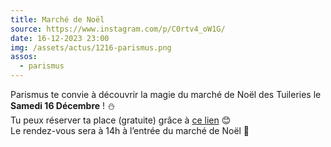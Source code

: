 ```yaml
---
title: Marché de Noël
source: https://www.instagram.com/p/C0rtv4_oW1G/
date: 16-12-2023 23:00
img: /assets/actus/1216-parismus.png
assos:
  - parismus
---
```


Parismus te convie à découvrir la magie du marché de Noël des Tuileries le __Samedi 16 Décembre__ ! ⛄️  
Tu peux réserver ta place (gratuite) grâce à [ce lien](https://www.billetweb.fr/balade-marche-de-noel) 😊  
Le rendez-vous sera à 14h à l’entrée du marché de Noël 📍